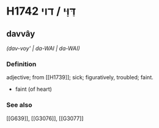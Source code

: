 # H1742 דַּוָּי / דוי

## davvây

_(dav-voy' | da-WAI | da-WAI)_

### Definition

adjective; from [[H1739]]; sick; figuratively, troubled; faint.

- faint (of heart)
### See also

[[G639]], [[G3076]], [[G3077]]


